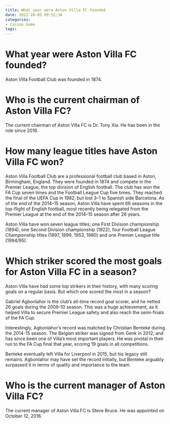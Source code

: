 ```yaml
---
title: What year were Aston Villa FC founded
date: 2022-10-05 09:52:34
categories:
- Casino Game
tags:
---
```



#  What year were Aston Villa FC founded?

Aston Villa Football Club was founded in 1874.

#  Who is the current chairman of Aston Villa FC? 

The current chairman of Aston Villa FC is Dr. Tony Xia. He has been in the role since 2016.

#  How many league titles have Aston Villa FC won? 

Aston Villa Football Club are a professional football club based in Aston, Birmingham, England. They were founded in 1874 and compete in the Premier League, the top division of English football. The club has won the FA Cup seven times and the Football League Cup five times. They reached the final of the UEFA Cup in 1982, but lost 3–1 to Spanish side Barcelona. As of the end of the 2014–15 season, Aston Villa have spent 66 seasons in the top-flight of English football, most recently being relegated from the Premier League at the end of the 2014–15 season after 26 years.

Aston Villa have won seven league titles; one First Division championship (1894), one Second Division championship (1922), four Football League Championship titles (1897, 1899, 1953, 1980) and one Premier League title (1994/95).

#  Which striker scored the most goals for Aston Villa FC in a season? 

Aston Villa have had some top strikers in their history, with many scoring goals on a regular basis. But which one scored the most in a season?

Gabriel Agbonlahor is the club’s all-time record goal scorer, and he netted 26 goals during the 2009-10 season. This was a huge achievement, as it helped Villa to secure Premier League safety and also reach the semi-finals of the FA Cup.

Interestingly, Agbonlahor’s record was matched by Christian Benteke during the 2014-15 season. The Belgian striker was signed from Genk in 2012, and has since been one of Villa’s most important players. He was pivotal in their run to the FA Cup final that year, scoring 19 goals in all competitions.

Benteke eventually left Villa for Liverpool in 2015, but his legacy still remains. Agbonlahor may have set the record initially, but Benteke arguably surpassed it in terms of quality and importance to the team.

#  Who is the current manager of Aston Villa FC?

The current manager of Aston Villa FC is Steve Bruce. He was appointed on October 12, 2016.